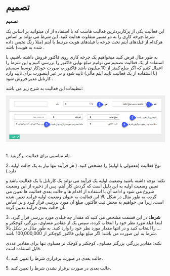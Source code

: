 # تصمیم    

**تصمیم**

این فعالیت یکی از پرکاربردترین فعالیت هاست که با استفاده از آن میتوانید بر اساس یک شرط،چرخه کاری را به دو مسیر متفاوت هدایت کنید. این شرط می تواند بر اساس هرکدام از فیلدهای آیتم تحت چرخه یا فیلدهای هویت مرتبط با آیتم (مثلا رنگ تخیص داده شده به هویت) باشد .

به طور مثال فرض کنید میخواهیم یک چرخه کاری روی فاکتور فروش داشته باشیم، با استفاده از یک فعالیت تصمیم می توانیم مبلغ نهایی فاکتور را بررسی کنیم و این شرط را اعمال کنیم که اگر مبلغ کمتر از 10 میلیون باشد فاکتور به صورت خودکار توسط سیستم (با استفاده از یک فعالیت تایید آیتم مالی) تایید شود و در غیر اینصورت برای تایید وارد کارتابل مدیر فروش شود .

تنظیمات این فعالیت به شرح زیر می باشد:

![](Decison/Decison.png) 

1\. نام مناسبی برای فعالیت برگزینید.

2\. نوع فعالیت (معمولی یا اولیه) را مشخص کنید. ( هر فرآیند تنها نیاز به یک حالت اولیه دارد.)

نکته: توجه داشته باشید وضعیت اولیه یک فرآیند می تواند یک کارتابل یا یک فعالیت باشد و تعیین وضعیت اولیه به این دلیل است که گردش کار آیتم، پس از ذخیره از این وضعیت شروع می شود و ادامه آن با استفاده از اقدام ها و حالت بعدی فعالیت ها تعیین می گردد، به طور مثال در شکل بالا این فعالیت به عنوان وضعیت اولیه فرآیند تعیین شده است، زیرا می خواهیم به محض ثبت فاکتور، مبلغ آن مورد بررسی قرار گیرد و بر اساس آن حالت بعدی فرآیند تعیین گردد.

3\. **شرط:** در این قسمت مشخص می کنید که مقدار چه فیلدی مورد بررسی قرار گیرد. ابتدا فیلد مورد نظر خود را انتخاب کرده، سپس یک از مقادیر مساوی، بزرگتر، کوچکتر و ... را انتخاب کنید و در انتها مقدار مورد نظر خود را وارد کنید. به طور مثال در شکل بالا شرط به این صورت می باشد: اگر مبلغ نهایی فاکتور کوچکتر از 100,000,000 باشد.

نکته: مقادیر بزرگتر، بزرگتر مساوی، کوچکتر و کوچک تر مساوی تنها برای مقادیر عددی قابل استفاده است.

4\. حالت بعدی در صورت برقراری شرط را تعیین کنید.

5\. حالت بعدی در صورت برقرار نشدن شرط را تعیین کنید.